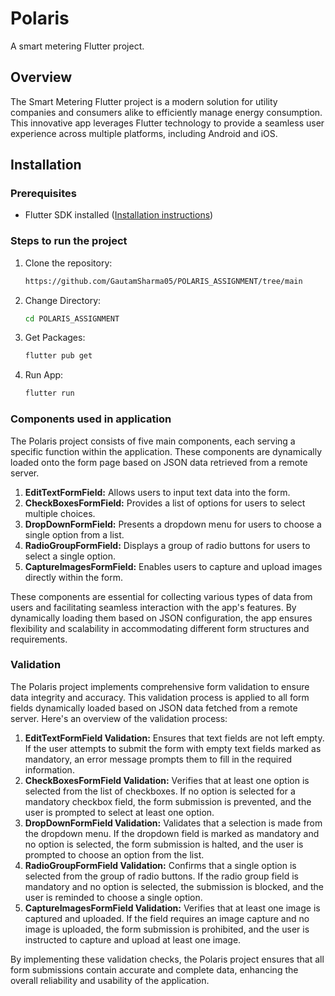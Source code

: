 # Polaris

A smart metering Flutter project.

## Overview

The Smart Metering Flutter project is a modern solution for utility companies and consumers alike to efficiently manage energy consumption. This innovative app leverages Flutter technology to provide a seamless user experience across multiple platforms, including Android and iOS.

## Installation

### Prerequisites

- Flutter SDK installed ([Installation instructions](https://flutter.dev/docs/get-started/install))

### Steps to run the project

1. Clone the repository:

   ```bash
   https://github.com/GautamSharma05/POLARIS_ASSIGNMENT/tree/main

2. Change Directory:

   ```bash
   cd POLARIS_ASSIGNMENT

3. Get Packages:

   ```bash
   flutter pub get 

4. Run App:

   ```bash
   flutter run

### Components used in application

The Polaris project consists of five main components, each serving a specific function within the application. These components are dynamically loaded onto the form page based on JSON data retrieved from a remote server.

1. **EditTextFormField:** Allows users to input text data into the form.
2. **CheckBoxesFormField:** Provides a list of options for users to select multiple choices.
3. **DropDownFormField:** Presents a dropdown menu for users to choose a single option from a list.
4. **RadioGroupFormField:** Displays a group of radio buttons for users to select a single option.
5. **CaptureImagesFormField:** Enables users to capture and upload images directly within the form.


These components are essential for collecting various types of data from users and facilitating seamless interaction with the app's features. By dynamically loading them based on JSON configuration, the app ensures flexibility and scalability in accommodating different form structures and requirements.

### Validation

The Polaris project implements comprehensive form validation to ensure data integrity and accuracy. This validation process is applied to all form fields dynamically loaded based on JSON data fetched from a remote server. Here's an overview of the validation process:

1. **EditTextFormField Validation:**
Ensures that text fields are not left empty. If the user attempts to submit the form with empty text fields marked as mandatory, an error message prompts them to fill in the required information.
2. **CheckBoxesFormField Validation:**
Verifies that at least one option is selected from the list of checkboxes. If no option is selected for a mandatory checkbox field, the form submission is prevented, and the user is prompted to select at least one option.
3. **DropDownFormField Validation:**
Validates that a selection is made from the dropdown menu. If the dropdown field is marked as mandatory and no option is selected, the form submission is halted, and the user is prompted to choose an option from the list.
4. **RadioGroupFormField Validation:**
Confirms that a single option is selected from the group of radio buttons. If the radio group field is mandatory and no option is selected, the submission is blocked, and the user is reminded to choose a single option.
5. **CaptureImagesFormField Validation:**
Verifies that at least one image is captured and uploaded. If the field requires an image capture and no image is uploaded, the form submission is prohibited, and the user is instructed to capture and upload at least one image.

By implementing these validation checks, the Polaris project ensures that all form submissions contain accurate and complete data, enhancing the overall reliability and usability of the application.


   
